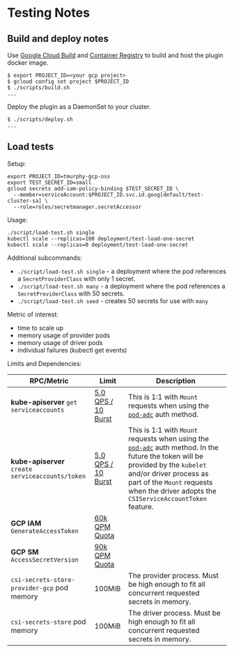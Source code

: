 # Testing Notes

## Build and deploy notes

Use [Google Cloud Build](https://cloud.google.com/run/docs/building/containers#building_using) and [Container Registry](https://cloud.google.com/container-registry/docs/quickstart) to build and host the plugin docker image.

```shell
$ export PROJECT_ID=<your gcp project>
$ gcloud config set project $PROJECT_ID
$ ./scripts/build.sh
...
```

Deploy the plugin as a DaemonSet to your cluster.

```shell
$ ./scripts/deploy.sh
...
```

## Load tests

Setup:

```shell
export PROJECT_ID=tmurphy-gcp-oss
export TEST_SECRET_ID=small
gcloud secrets add-iam-policy-binding $TEST_SECRET_ID \
  --member=serviceAccount:$PROJECT_ID.svc.id.goog[default/test-cluster-sa] \
  --role=roles/secretmanager.secretAccessor
```

Usage:

```shell
./script/load-test.sh single
kubectl scale --replicas=100 deployment/test-load-one-secret
kubectl scale --replicas=0 deployment/test-load-one-secret
```

Additional subcommands:

* `./script/load-test.sh single` - a deployment where the pod references a `SecretProviderClass` with only 1 secret.
* `./script/load-test.sh many` - a deployment where the pod references a `SecretProviderClass` with 50 secrets.
* `./script/load-test.sh seed` - creates 50 secrets for use with `many`

Metric of interest:

* time to scale up
* memory usage of provider pods
* memory usage of driver pods
* individual failures (kubectl get events)

Limits and Dependencies:

| RPC/Metric |  Limit | Description |
|------|---|---|
| **kube-apiserver** `get` `serviceaccounts` | [5.0 QPS / 10 Burst](https://pkg.go.dev/k8s.io/client-go@v0.22.1/rest#pkg-constants) | This is 1:1 with `Mount` requests when using the [`pod-adc`](https://github.com/GoogleCloudPlatform/secrets-store-csi-driver-provider-gcp/blob/main/docs/authentication.md#pod-adc---pod-workload-identity-default) auth method. |
| **kube-apiserver** `create` `serviceaccounts/token` | [5.0 QPS / 10 Burst](https://pkg.go.dev/k8s.io/client-go@v0.22.1/rest#pkg-constants) | This is 1:1 with `Mount` requests when using the [`pod-adc`](https://github.com/GoogleCloudPlatform/secrets-store-csi-driver-provider-gcp/blob/main/docs/authentication.md#pod-adc---pod-workload-identity-default) auth method. In the future the token will be provided by the `kubelet` and/or driver process as part of the `Mount` requests when the driver adopts the `CSIServiceAccountToken` feature. |
| **GCP IAM** `GenerateAccessToken` | [60k QPM Quota](https://cloud.google.com/iam/quotas) |   |
| **GCP SM** `AccessSecretVersion` | [90k QPM Quota](https://cloud.google.com/secret-manager/quotas#request-rate-quotas) |   |
| `csi-secrets-store-provider-gcp` pod memory | 100MiB | The provider process. Must be high enough to fit all concurrent requested secrets in memory. |
| `csi-secrets-store` pod memory | 100MiB | The driver process. Must be high enough to fit all concurrent requested secrets in memory. |
